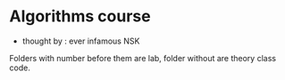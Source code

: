 # Algorithms course 

- thought by : ever infamous NSK 

Folders with number before them are lab, folder without are theory class code.
